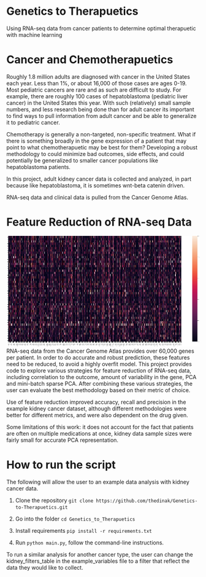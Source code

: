 # Genetics to Therapuetics
Using RNA-seq data from cancer patients to determine optimal therapuetic with machine learning

# Cancer and Chemotherapuetics

Roughly 1.8 million adults are diagnosed with cancer in the United States each year. Less than 1%, or about 16,000 of those cases are ages 0-19. Most pediatric cancers are rare and as such are difficult to study. For example, there are roughly 100 cases of hepatoblastoma (pediatric liver cancer) in the United States this year. With such (relatively) small sample numbers, and less research being done than for adult cancer its important to find ways to pull information from adult cancer and be able to generalize it to pediatric cancer. 

Chemotherapy is generally a non-targeted, non-specific treatment. What if there is something broadly in the gene expression of a patient that may point to what chemotherapuetic may be best for them? Developing a robust methodology to could minimize bad outcomes, side effects, and could potentially be generalized to smaller cancer populations like hepatoblastoma patients.

In this project, adult kidney cancer data is collected and analyzed, in part because like hepatoblastoma, it is sometimes wnt-beta catenin driven. 

RNA-seq data and clinical data is pulled from the Cancer Genome Atlas.

# Feature Reduction of RNA-seq Data
![RNA-seq data for one drug of interest](https://github.com/thedinak/Genetics-to-Therapuetics/blob/master/Jupyter_notebooks/gem_heatmap.jpg)
RNA-seq data from the Cancer Genome Atlas provides over 60,000 genes per patient. In order to do accurate and robust prediction, these features need to be reduced, to avoid a highly overfit model. This project provides code to explore various strategies for feature reduction of RNA-seq data, including correlation to the outcome, amount of variability in the gene, PCA and mini-batch sparse PCA. After combining these various strategies, the user can evaluate the best methodology based on their metric of choice.  

Use of feature reduction improved accuracy, recall and precision in the example kidney cancer dataset, although different methodologies were better for different metrics, and were also dependent on the drug given. 

Some limitations of this work: it does not account for the fact that patients are often on multiple medications at once, kidney data sample sizes were fairly small for accurate PCA representation. 

# How to run the script

The following will allow the user to an example data analysis with kidney cancer data.

1. Clone the repository `git clone https://github.com/thedinak/Genetics-to-Therapuetics.git`

2. Go into the folder `cd Genetics_to_Therapuetics`

3. Install requirements `pip install -r requirements.txt`

4. Run `python main.py`, follow the command-line instructions.

To run a similar analysis for another cancer type, the user can change the kidney_filters_table in the example_variables file to a filter that reflect the data they would like to collect. 
